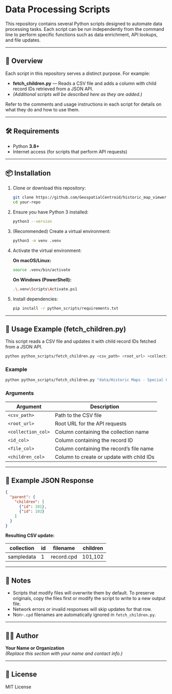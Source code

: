 # Data Processing Scripts

This repository contains several Python scripts designed to automate data processing tasks. Each script can be run independently from the command line to perform specific functions such as data enrichment, API lookups, and file updates.

---

## 🧩 Overview

Each script in this repository serves a distinct purpose. For example:

- **fetch_children.py** — Reads a CSV file and adds a column with child record IDs retrieved from a JSON API.
- *(Additional scripts will be described here as they are added.)*

Refer to the comments and usage instructions in each script for details on what they do and how to use them.

---

## 🛠️ Requirements

- Python **3.8+**
- Internet access (for scripts that perform API requests)

---

## 📦 Installation

1. Clone or download this repository:
   ```bash
   git clone https://github.com/GeospatialCentroid/historic_map_viewer/
   cd your-repo
   ```

2. Ensure you have Python 3 installed:
   ```bash
   python3 --version
   ```

3. (Recommended) Create a virtual environment:

   ```bash
   python3 -m venv .venv
   ```

4. Activate the virtual environment:

   **On macOS/Linux:**
   ```bash
   source .venv/bin/activate
   ```

   **On Windows (PowerShell):**
   ```bash
   .\.venv\Scripts\Activate.ps1
   ```

5. Install dependencies:
   ```bash
   pip install -r python_scripts/requirements.txt
   ```

---

## 🚀 Usage Example (fetch_children.py)

This script reads a CSV file and updates it with child record IDs fetched from a JSON API.

```bash
python python_scripts/fetch_children.py <csv_path> <root_url> <collection_col> <id_col> <file_col> <children_col>
```

### Example

```bash
python python_scripts/fetch_children.py "data/Historic Maps - Special Collections Maps .csv" https://archives.mountainscholar.org/digital/api/collections/ collection "CONTENTdm number" "CONTENTdm file name" children
```

### Arguments

| Argument | Description |
|-----------|-------------|
| `<csv_path>` | Path to the CSV file |
| `<root_url>` | Root URL for the API requests |
| `<collection_col>` | Column containing the collection name |
| `<id_col>` | Column containing the record ID |
| `<file_col>` | Column containing the record’s file name |
| `<children_col>` | Column to create or update with child IDs |

---

## 🧪 Example JSON Response

```json
{
  "parent": {
    "children": [
      {"id": 101},
      {"id": 102}
    ]
  }
}
```

**Resulting CSV update:**

| collection | id | filename | children |
|-------------|----|-----------|-----------|
| sampledata | 1 | record.cpd | 101,102 |

---

## 🧾 Notes

- Scripts that modify files will overwrite them by default. To preserve originals, copy the files first or modify the script to write to a new output file.
- Network errors or invalid responses will skip updates for that row.
- Non-`.cpd` filenames are automatically ignored in `fetch_children.py`.

---


## 🧑‍💻 Author

**Your Name or Organization**  
*(Replace this section with your name and contact info.)*

---

## 📄 License

MIT License
